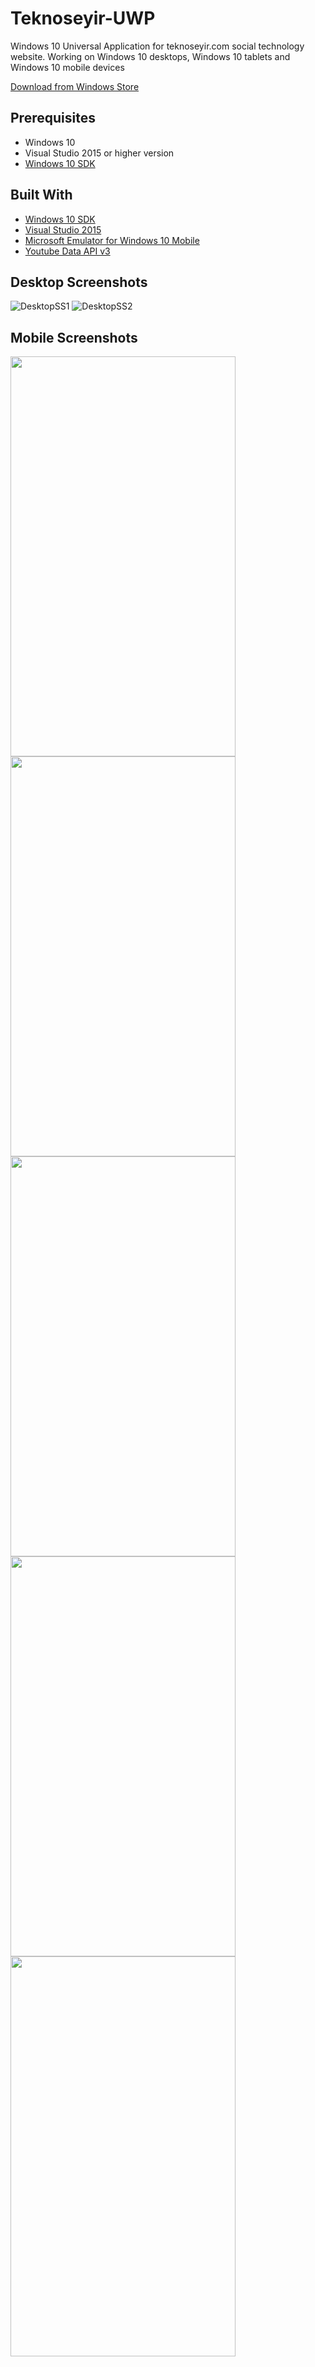 # Teknoseyir-UWP
Windows 10 Universal Application for teknoseyir.com social technology website. Working on Windows 10 desktops, Windows 10 tablets and Windows 10 mobile devices

[Download from Windows Store]

## Prerequisites
* Windows 10 
* Visual Studio 2015 or higher version
* [Windows 10 SDK]

## Built With
* [Windows 10 SDK] 
* [Visual Studio 2015]
* [Microsoft Emulator for Windows 10 Mobile]
* [Youtube Data API v3]

## Desktop Screenshots
![DesktopSS1](https://dl.dropboxusercontent.com/u/71476794/Github%20Project%20Image%20Sources/Teknoseyir%20-%20UWP/ss002-1.png
)
![DesktopSS2](https://dl.dropboxusercontent.com/u/71476794/Github%20Project%20Image%20Sources/Teknoseyir%20-%20UWP/ss003-1.png
)
## Mobile Screenshots

<img src="https://dl.dropboxusercontent.com/u/71476794/Github%20Project%20Image%20Sources/Teknoseyir%20-%20UWP/mbss002.png" height="640"
width="360">
<img src="https://dl.dropboxusercontent.com/u/71476794/Github%20Project%20Image%20Sources/Teknoseyir%20-%20UWP/mbss004.png" height="640"
width="360">
<img src="https://dl.dropboxusercontent.com/u/71476794/Github%20Project%20Image%20Sources/Teknoseyir%20-%20UWP/mbss005.png" height="640"
width="360">
<img src="https://dl.dropboxusercontent.com/u/71476794/Github%20Project%20Image%20Sources/Teknoseyir%20-%20UWP/mbss008.png" height="640"
width="360">
<img src="https://dl.dropboxusercontent.com/u/71476794/Github%20Project%20Image%20Sources/Teknoseyir%20-%20UWP/mbss009.png" height="640"
width="360">

[Windows 10 SDK]: <https://developer.microsoft.com/en-us/windows/downloads/windows-10-sdk>
[Visual Studio 2015]: <https://www.visualstudio.com/tr/downloads/>
[Microsoft Emulator for Windows 10 Mobile]: <https://www.microsoft.com/en-us/download/details.aspx?id=53424>
[Youtube Data API v3]: <https://developers.google.com/youtube/v3/>
[Download from Windows Store]: <https://www.microsoft.com/store/apps/9nblggh1zzdr>
